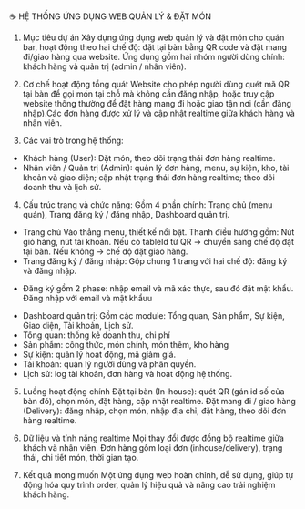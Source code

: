 ☕ HỆ THỐNG ỨNG DỤNG WEB QUẢN LÝ & ĐẶT MÓN
1. Mục tiêu dự án
Xây dựng ứng dụng web quản lý và đặt món cho quán bar, hoạt động theo hai chế độ: đặt tại bàn bằng QR code và đặt mang đi/giao hàng qua website. Ứng dụng gồm hai nhóm người dùng chính: khách hàng và quản trị (admin / nhân viên).

2. Cơ chế hoạt động tổng quát
Website cho phép người dùng quét mã QR tại bàn để gọi món tại chỗ mà không cần đăng nhập, hoặc truy cập website thông thường để đặt hàng mang đi hoặc giao tận nơi (cần đăng nhập).Các đơn hàng được xử lý và cập nhật realtime giữa khách hàng và nhân viên.

3. Các vai trò trong hệ thống:
- Khách hàng (User): Đặt món, theo dõi trạng thái đơn hàng realtime.
- Nhân viên / Quản trị (Admin): quản lý đơn hàng, menu, sự kiện, kho, tài khoản và giao diện; cập nhật trạng thái đơn hàng realtime; theo dõi doanh thu và lịch sử.

4. Cấu trúc trang và chức năng: Gồm 4 phần chính: Trang chủ (menu quán), Trang đăng ký / đăng nhập, Dashboard quản trị.
- Trang chủ
Vào thẳng menu, thiết kế nổi bật. Thanh điều hướng gồm: Nút giỏ hàng, nút tài khoản. Nếu có tableId từ QR → chuyển sang chế độ đặt tại bàn. Nếu không → chế độ đặt giao hàng.
- Trang đăng ký / đăng nhập: Gộp chung 1 trang với hai chế độ: đăng ký và đăng nhập.
* Đăng ký gồm 2 phase: nhập email và mã xác thực, sau đó đặt mật khẩu. Đăng nhập với email và mật khẩuu
- Dashboard quản trị: Gồm các module: Tổng quan, Sản phẩm, Sự kiện, Giao diện, Tài khoản, Lịch sử.
- Tổng quan: thống kê doanh thu, chi phí
- Sản phẩm: công thức, món chính, món thêm, kho hàng
- Sự kiện: quản lý hoạt động, mã giảm giá.
- Tài khoản: quản lý người dùng và phân quyền.
- Lịch sử: log tài khoản, đơn hàng và hoạt động hệ thống.

5. Luồng hoạt động chính
Đặt tại bàn (In-house): quét QR (gán id số của bàn đó), chọn món, đặt hàng, cập nhật realtime.
Đặt mang đi / giao hàng (Delivery): đăng nhập, chọn món, nhập địa chỉ, đặt hàng, theo dõi đơn hàng realtime.

6. Dữ liệu và tính năng realtime
Mọi thay đổi được đồng bộ realtime giữa khách và nhân viên. Đơn hàng gồm loại đơn (inhouse/delivery), trạng thái, chi tiết món, thời gian tạo.

7. Kết quả mong muốn
Một ứng dụng web hoàn chỉnh, dễ sử dụng, giúp tự động hóa quy trình order, quản lý hiệu quả và nâng cao trải nghiệm khách hàng.